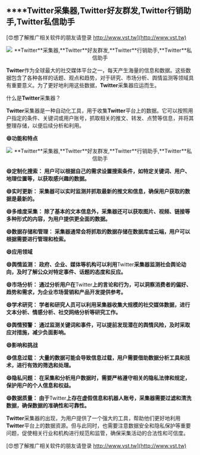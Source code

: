 ## ****Twitter**采集器,**Twitter**好友群发,**Twitter**行销助手,**Twitter**私信助手**

[😍想了解推广相关软件的朋友请登录 http://www.vst.tw](http://www.vst.tw)

 <center><img src="https://vst.tw/MP4/tuiguang/png/3.png" alt="**Twitter**采集器,**Twitter**好友群发,**Twitter**行销助手,**Twitter**私信助手"></center>

**Twitter**作为全球最大的社交媒体平台之一，每天产生海量的信息和数据。这些数据包含了各种各样的话题、观点和趋势，对于研究、市场分析、舆情监测等领域具有重要意义。为了更好地利用这些数据，**Twitter**采集器应运而生。

什么是**Twitter**采集器？

**Twitter**采集器是一种自动化工具，用于收集**Twitter**平台上的数据。它可以按照用户指定的条件、关键词或用户账号，抓取相关的推文、转发、点赞等信息，并将其整理存储，以便后续分析和利用。

**😄功能和特点**

 <center><img src="https://vst.tw/MP4/tuiguang/png/7.png" alt="**Twitter**采集器,**Twitter**好友群发,**Twitter**行销助手,**Twitter**私信助手"></center>

**😄定制化搜索： 用户可以根据自己的需求设置搜索条件，如特定关键词、用户、地理位置等，以获取感兴趣的数据。**

**😄实时更新： 采集器可以实时监测并抓取最新的推文和信息，确保用户获取的数据是最新的。**

**😄多维度采集： 除了基本的文本信息外，采集器还可以获取图片、视频、链接等多种形式的内容，为用户提供更全面的数据。**

**😄数据存储和管理： 采集器通常会将抓取的数据存储在数据库或云端，用户可以根据需要进行管理和检索。**

**😄应用领域**

**😄舆情监测： 政府、企业、媒体等机构可以利用**Twitter**采集器监测社会舆论动向，及时了解公众对特定事件、话题的态度和反应。**

**😄市场分析： 通过分析用户在**Twitter**上的言论和行为，可以洞察消费者的偏好、趋势和需求，为企业市场营销和产品开发提供参考。**

**😄学术研究： 学者和研究人员可以利用采集器收集大规模的社交媒体数据，进行文本分析、情感分析、社交网络分析等研究工作。**

**😄舆情预警： 通过监测关键词和事件，可以提前发现潜在的舆情风险，及时采取应对措施，减少负面影响。**

**😄影响和挑战**

**😄信息过载： 大量的数据可能会导致信息过载，用户需要借助数据分析工具和技术，进行有效的筛选和处理。**

**😄隐私问题： 在采集和分析用户数据时，需要严格遵守相关的隐私法律和规定，保护用户的个人信息和权益。**

**😄数据质量： 由于**Twitter**上存在虚假信息和机器人账号，采集器需要过滤和清洗数据，确保数据的准确性和可靠性。**

**Twitter**采集器的出现，为用户提供了一个强大的工具，帮助他们更好地利用**Twitter**平台上的数据资源。但与此同时，也需要注意数据安全和隐私保护等重要问题，促使相关行业和机构进行规范和监管，确保采集活动的合法性和可信度。

[😍想了解推广相关软件的朋友请登录 http://www.vst.tw](http://www.vst.tw)




